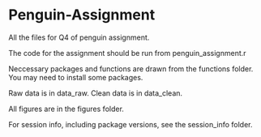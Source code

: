 # Penguin-Assignment
All the files for Q4 of penguin assignment.

The code for the assignment should be run from penguin_assignment.r  

Neccessary packages and functions are drawn from the functions folder. You may need to install some packages.  

Raw data is in data_raw. Clean data is in data_clean.  

All figures are in the figures folder.  

For session info, including package versions, see the session_info folder.  

